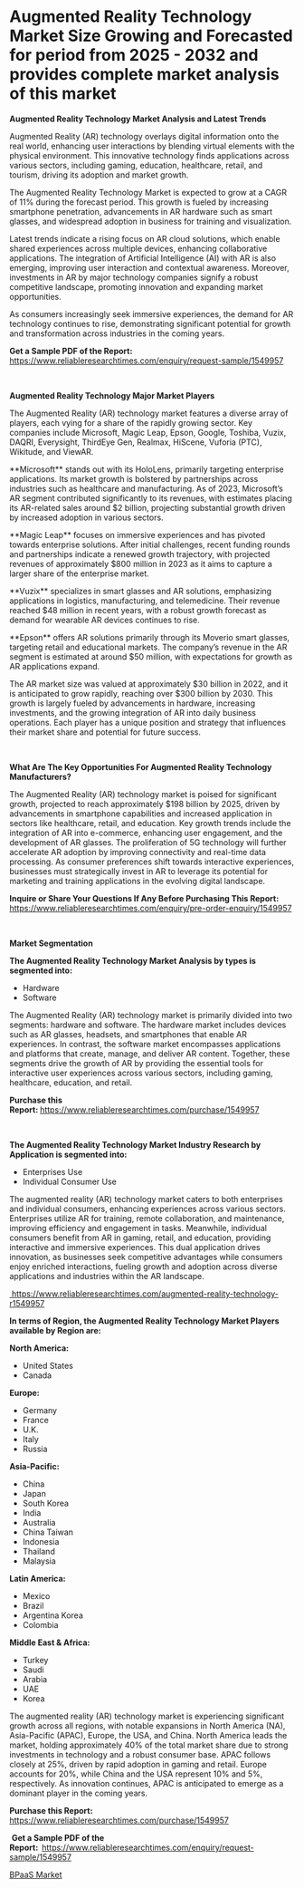 <p><h1>Augmented Reality Technology Market Size Growing and Forecasted for period from 2025 - 2032 and provides complete market analysis of this market</h1></p><p><strong>Augmented Reality Technology Market Analysis and Latest Trends</strong></p>
<p><p>Augmented Reality (AR) technology overlays digital information onto the real world, enhancing user interactions by blending virtual elements with the physical environment. This innovative technology finds applications across various sectors, including gaming, education, healthcare, retail, and tourism, driving its adoption and market growth.</p><p>The Augmented Reality Technology Market is expected to grow at a CAGR of 11% during the forecast period. This growth is fueled by increasing smartphone penetration, advancements in AR hardware such as smart glasses, and widespread adoption in business for training and visualization. </p><p>Latest trends indicate a rising focus on AR cloud solutions, which enable shared experiences across multiple devices, enhancing collaborative applications. The integration of Artificial Intelligence (AI) with AR is also emerging, improving user interaction and contextual awareness. Moreover, investments in AR by major technology companies signify a robust competitive landscape, promoting innovation and expanding market opportunities.</p><p>As consumers increasingly seek immersive experiences, the demand for AR technology continues to rise, demonstrating significant potential for growth and transformation across industries in the coming years.</p></p>
<p><strong>Get a Sample PDF of the Report:&nbsp;</strong> <a href="https://www.reliableresearchtimes.com/enquiry/request-sample/1549957?utm_campaign=1581&utm_medium=2&utm_source=Github&utm_content=ia&utm_term=09032025&utm_id=augmented-reality-technology">https://www.reliableresearchtimes.com/enquiry/request-sample/1549957</a></p>
<p>&nbsp;</p>
<p><strong>Augmented Reality Technology Major Market Players</strong></p>
<p><p>The Augmented Reality (AR) technology market features a diverse array of players, each vying for a share of the rapidly growing sector. Key companies include Microsoft, Magic Leap, Epson, Google, Toshiba, Vuzix, DAQRI, Everysight, ThirdEye Gen, Realmax, HiScene, Vuforia (PTC), Wikitude, and ViewAR.</p><p>**Microsoft** stands out with its HoloLens, primarily targeting enterprise applications. Its market growth is bolstered by partnerships across industries such as healthcare and manufacturing. As of 2023, Microsoft’s AR segment contributed significantly to its revenues, with estimates placing its AR-related sales around $2 billion, projecting substantial growth driven by increased adoption in various sectors.</p><p>**Magic Leap** focuses on immersive experiences and has pivoted towards enterprise solutions. After initial challenges, recent funding rounds and partnerships indicate a renewed growth trajectory, with projected revenues of approximately $800 million in 2023 as it aims to capture a larger share of the enterprise market.</p><p>**Vuzix** specializes in smart glasses and AR solutions, emphasizing applications in logistics, manufacturing, and telemedicine. Their revenue reached $48 million in recent years, with a robust growth forecast as demand for wearable AR devices continues to rise.</p><p>**Epson** offers AR solutions primarily through its Moverio smart glasses, targeting retail and educational markets. The company’s revenue in the AR segment is estimated at around $50 million, with expectations for growth as AR applications expand.</p><p>The AR market size was valued at approximately $30 billion in 2022, and it is anticipated to grow rapidly, reaching over $300 billion by 2030. This growth is largely fueled by advancements in hardware, increasing investments, and the growing integration of AR into daily business operations. Each player has a unique position and strategy that influences their market share and potential for future success.</p></p>
<p>&nbsp;</p>
<p><strong>What Are The Key Opportunities For Augmented Reality Technology Manufacturers?</strong></p>
<p><p>The Augmented Reality (AR) technology market is poised for significant growth, projected to reach approximately $198 billion by 2025, driven by advancements in smartphone capabilities and increased application in sectors like healthcare, retail, and education. Key growth trends include the integration of AR into e-commerce, enhancing user engagement, and the development of AR glasses. The proliferation of 5G technology will further accelerate AR adoption by improving connectivity and real-time data processing. As consumer preferences shift towards interactive experiences, businesses must strategically invest in AR to leverage its potential for marketing and training applications in the evolving digital landscape.</p></p>
<p><strong>Inquire or Share Your Questions If Any Before Purchasing This Report:</strong> <a href="https://www.reliableresearchtimes.com/enquiry/pre-order-enquiry/1549957?utm_campaign=1581&utm_medium=2&utm_source=Github&utm_content=ia&utm_term=09032025&utm_id=augmented-reality-technology">https://www.reliableresearchtimes.com/enquiry/pre-order-enquiry/1549957</a></p>
<p>&nbsp;</p>
<p><strong>Market Segmentation</strong></p>
<p><strong>The Augmented Reality Technology Market Analysis by types is segmented into:</strong></p>
<p><ul><li>Hardware</li><li>Software</li></ul></p>
<p><p>The Augmented Reality (AR) technology market is primarily divided into two segments: hardware and software. The hardware market includes devices such as AR glasses, headsets, and smartphones that enable AR experiences. In contrast, the software market encompasses applications and platforms that create, manage, and deliver AR content. Together, these segments drive the growth of AR by providing the essential tools for interactive user experiences across various sectors, including gaming, healthcare, education, and retail.</p></p>
<p><strong>Purchase this Report:&nbsp;</strong><a href="https://www.reliableresearchtimes.com/purchase/1549957?utm_campaign=1581&utm_medium=2&utm_source=Github&utm_content=ia&utm_term=09032025&utm_id=augmented-reality-technology">https://www.reliableresearchtimes.com/purchase/1549957</a></p>
<p>&nbsp;</p>
<p><strong>The Augmented Reality Technology Market Industry Research by Application is segmented into:</strong></p>
<p><ul><li>Enterprises Use</li><li>Individual Consumer Use</li></ul></p>
<p><p>The augmented reality (AR) technology market caters to both enterprises and individual consumers, enhancing experiences across various sectors. Enterprises utilize AR for training, remote collaboration, and maintenance, improving efficiency and engagement in tasks. Meanwhile, individual consumers benefit from AR in gaming, retail, and education, providing interactive and immersive experiences. This dual application drives innovation, as businesses seek competitive advantages while consumers enjoy enriched interactions, fueling growth and adoption across diverse applications and industries within the AR landscape.</p></p>
<p><a href="https://www.reliableresearchtimes.com/augmented-reality-technology-r1549957?utm_campaign=1581&utm_medium=2&utm_source=Github&utm_content=ia&utm_term=09032025&utm_id=augmented-reality-technology">&nbsp;https://www.reliableresearchtimes.com/augmented-reality-technology-r1549957</a></p>
<p><strong>In terms of Region, the Augmented Reality Technology Market Players available by Region are:</strong></p>
<p>
    <p> <strong> North America: </strong>
        <ul>
            <li>United States</li>
            <li>Canada</li>
        </ul>
        </p> 
    <p> <strong> Europe: </strong>
        <ul>
            <li>Germany</li>
            <li>France</li>
            <li>U.K.</li>
            <li>Italy</li>
            <li>Russia</li>
        </ul>
        </p> 
    <p> <strong> Asia-Pacific: </strong>
        <ul>
            <li>China</li>
            <li>Japan</li>
            <li>South Korea</li>
            <li>India</li>
            <li>Australia</li>
            <li>China Taiwan</li>
            <li>Indonesia</li>
            <li>Thailand</li>
            <li>Malaysia</li>
        </ul>
        </p> 
    <p> <strong> Latin America: </strong>
        <ul>
            <li>Mexico</li>
            <li>Brazil</li>
            <li>Argentina Korea</li>
            <li>Colombia</li>
        </ul>
        </p> 
    <p> <strong> Middle East & Africa: </strong>
        <ul>
            <li>Turkey</li>
            <li>Saudi</li>
            <li>Arabia</li>
            <li>UAE</li>
            <li>Korea</li>
        </ul>
    </p>
    </p>
<p><p>The augmented reality (AR) technology market is experiencing significant growth across all regions, with notable expansions in North America (NA), Asia-Pacific (APAC), Europe, the USA, and China. North America leads the market, holding approximately 40% of the total market share due to strong investments in technology and a robust consumer base. APAC follows closely at 25%, driven by rapid adoption in gaming and retail. Europe accounts for 20%, while China and the USA represent 10% and 5%, respectively. As innovation continues, APAC is anticipated to emerge as a dominant player in the coming years.</p></p>
<p><strong>Purchase this Report: </strong><a href="https://www.reliableresearchtimes.com/purchase/1549957?utm_campaign=1581&utm_medium=2&utm_source=Github&utm_content=ia&utm_term=09032025&utm_id=augmented-reality-technology">https://www.reliableresearchtimes.com/purchase/1549957</a></p>
<p>&nbsp;<strong>Get a Sample PDF of the Report:&nbsp;&nbsp;</strong><a href="https://www.reliableresearchtimes.com/enquiry/request-sample/1549957?utm_campaign=1581&utm_medium=2&utm_source=Github&utm_content=ia&utm_term=09032025&utm_id=augmented-reality-technology">https://www.reliableresearchtimes.com/enquiry/request-sample/1549957</a></p>
<p><strong></strong></p>
<p><p><a href="https://github.com/mookiesville/Market-Research-Report-List-1/blob/main/bpaas-market.md?utm_campaign=1581&utm_medium=2&utm_source=Github&utm_content=ia&utm_term=09032025&utm_id=augmented-reality-technology">BPaaS Market</a></p></p>
